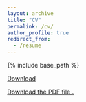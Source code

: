 ```yaml
---
layout: archive
title: "CV"
permalink: /cv/
author_profile: true
redirect_from:
  - /resume
---
```


{% include base_path %}

<p><a href="/files/CV_ChiHanPeng.pdf">Download</a></p>

<p><a href="/files/CV_ChiHanPeng.pdf"><object class="vanilla-pdf-embed" data="/files/CV_ChiHanPeng_no_references.pdf#page=1&view=FitH" type="application/pdf" width="1100" height="7000">
<p><a href="width="1100" height="7000"">Download the PDF file .</a></p>
</object></a></p>